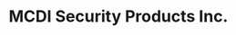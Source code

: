 ---
title: "MCDI Security Products Inc."
url: /montreal/mcdi-security-products-inc/
shop: vacant
---